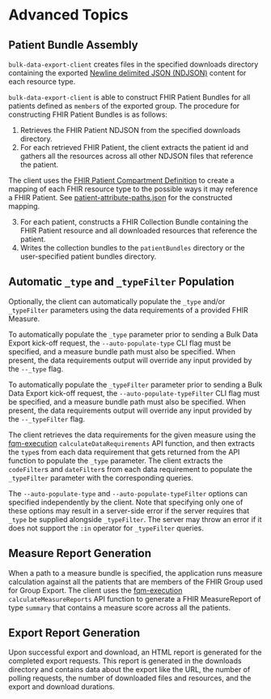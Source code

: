 # Advanced Topics

## Patient Bundle Assembly
`bulk-data-export-client` creates files in the specified downloads directory containing the exported [Newline delimited JSON (NDJSON)](http://ndjson.org) content for each resource type.

`bulk-data-export-client` is able to construct FHIR Patient Bundles for all patients defined as `member`s of the exported  group. The procedure for constructing FHIR Patient Bundles is as follows:
1. Retrieves the FHIR Patient NDJSON from the specified downloads directory.
2. For each retrieved FHIR Patient, the client extracts the patient id and gathers all the resources across all other NDJSON files that reference the patient.

The client uses the [FHIR Patient Compartment Definition](http://hl7.org/fhir/R4/compartmentdefinition-patient.json.html) to create a mapping of each FHIR resource type to the possible ways it may reference a FHIR Patient. See [patient-attribute-paths.json](https://github.com/bulk-dqm/bulk-data-export-client/blob/main/src/compartment-definition/patient-attribute-paths.json) for the constructed mapping.

3. For each patient, constructs a FHIR Collection Bundle containing the FHIR Patient resource and all downloaded resources that reference the patient.
4. Writes the collection bundles to the `patientBundles` directory or the user-specified patient bundles directory.

## Automatic `_type` and `_typeFilter` Population
Optionally, the client can automatically populate the `_type` and/or `_typeFilter` parameters using the data requirements of a provided FHIR Measure.

To automatically populate the `_type` parameter prior to sending a Bulk Data Export kick-off request, the `--auto-populate-type` CLI flag must be specified, and a measure bundle path must also be specified. When present, the data requirements output will override any input provided by the `--_type` flag.

To automatically populate the `_typeFilter` parameter prior to sending a Bulk Data Export kick-off request, the `--auto-populate-typeFilter` CLI flag must be specified, and a measure bundle path must also be specified. When present, the data requirements output will override any input provided by the `--_typeFilter` flag.

The client retrieves the data requirements for the given measure using the [fqm-execution](https://github.com/projecttacoma/fqm-execution) `calculateDataRequirements` API function, and then extracts the `type`s from each data requirement that gets returned from the API function to populate the `_type` parameter. The client extracts the `codeFilter`s and `dateFilter`s from each data requirement to populate the `_typeFilter` parameter with the corresponding queries.

The `--auto-populate-type` and `--auto-populate-typeFilter` options can specified independently by the client. Note that specifying only one of these options may result in a server-side error if the server requires that `_type` be supplied alongside `_typeFilter`. The server may throw an error if it does not support the `:in` operator for `_typeFilter` queries.

## Measure Report Generation
When a path to a measure bundle is specified, the application runs measure calculation against all the patients that are members of the FHIR Group used for Group Export. The client uses the [fqm-execution](https://github.com/projecttacoma/fqm-execution) `calculateMeasureReports` API function to generate a FHIR MeasureReport of type `summary` that contains a measure score across all the patients.

## Export Report Generation
Upon successful export and download, an HTML report is generated for the completed export requests. This report is generated in the downloads directory and contains data about the export like the URL, the number of polling requests, the number of downloaded files and resources, and the export and download durations.